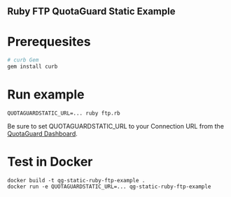 Ruby FTP QuotaGuard Static Example
--

# Prerequesites
```bash
# curb Gem
gem install curb
```

# Run example
```
QUOTAGUARDSTATIC_URL=... ruby ftp.rb
```

Be sure to set QUOTAGUARDSTATIC_URL to your Connection URL from the [QuotaGuard Dashboard](https://www.quotaguard.com/setup/outbound).

# Test in Docker
```
docker build -t qg-static-ruby-ftp-example .
docker run -e QUOTAGUARDSTATIC_URL=... qg-static-ruby-ftp-example
```
